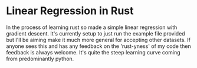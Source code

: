 # Linear Regression in Rust

In the process of learning rust so made a simple linear regression with gradient descent. It's currently setup to just run the example file provided but I'll be aiming make it much more general for accepting other datasets. If anyone sees this and has any feedback on the 'rust-yness' of my code then feedback is always welcome. It's quite the steep learning curve coming from predominantly python.



